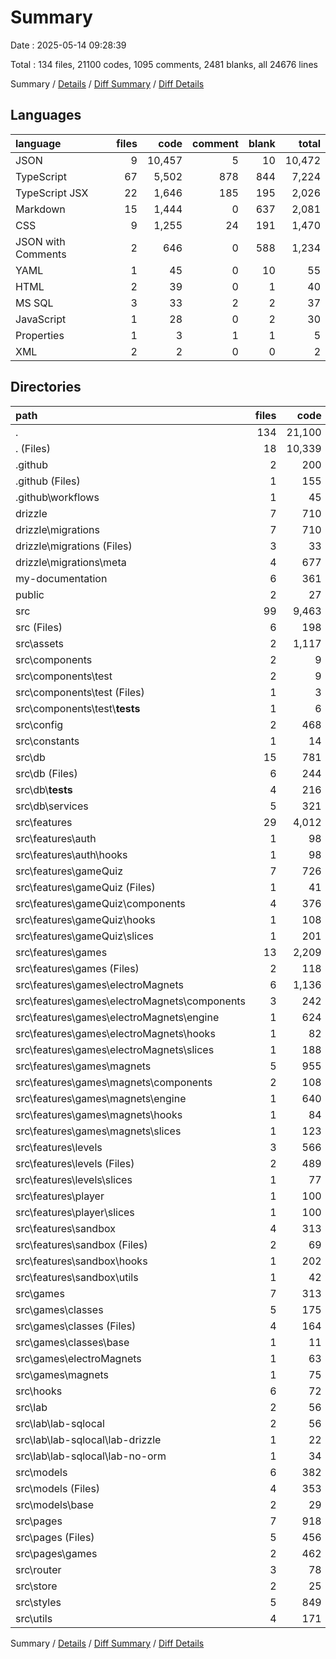 # Summary

Date : 2025-05-14 09:28:39

Total : 134 files, 21100 codes, 1095 comments, 2481 blanks, all 24676 lines

Summary / [Details](details.md) / [Diff Summary](diff.md) / [Diff Details](diff-details.md)

## Languages

| language           | files |   code | comment | blank |  total |
| :----------------- | ----: | -----: | ------: | ----: | -----: |
| JSON               |     9 | 10,457 |       5 |    10 | 10,472 |
| TypeScript         |    67 |  5,502 |     878 |   844 |  7,224 |
| TypeScript JSX     |    22 |  1,646 |     185 |   195 |  2,026 |
| Markdown           |    15 |  1,444 |       0 |   637 |  2,081 |
| CSS                |     9 |  1,255 |      24 |   191 |  1,470 |
| JSON with Comments |     2 |    646 |       0 |   588 |  1,234 |
| YAML               |     1 |     45 |       0 |    10 |     55 |
| HTML               |     2 |     39 |       0 |     1 |     40 |
| MS SQL             |     3 |     33 |       2 |     2 |     37 |
| JavaScript         |     1 |     28 |       0 |     2 |     30 |
| Properties         |     1 |      3 |       1 |     1 |      5 |
| XML                |     2 |      2 |       0 |     0 |      2 |

## Directories

| path                                             | files |   code | comment | blank |  total |
| :----------------------------------------------- | ----: | -----: | ------: | ----: | -----: |
| .                                                |   134 | 21,100 |   1,095 | 2,481 | 24,676 |
| . (Files)                                        |    18 | 10,339 |      16 |   988 | 11,343 |
| .github                                          |     2 |    200 |       0 |    80 |    280 |
| .github (Files)                                  |     1 |    155 |       0 |    70 |    225 |
| .github\\workflows                               |     1 |     45 |       0 |    10 |     55 |
| drizzle                                          |     7 |    710 |       2 |     2 |    714 |
| drizzle\\migrations                              |     7 |    710 |       2 |     2 |    714 |
| drizzle\\migrations (Files)                      |     3 |     33 |       2 |     2 |     37 |
| drizzle\\migrations\\meta                        |     4 |    677 |       0 |     0 |    677 |
| my-documentation                                 |     6 |    361 |       0 |   185 |    546 |
| public                                           |     2 |     27 |       0 |     0 |     27 |
| src                                              |    99 |  9,463 |   1,077 | 1,226 | 11,766 |
| src (Files)                                      |     6 |    198 |      13 |    37 |    248 |
| src\\assets                                      |     2 |  1,117 |       0 |     1 |  1,118 |
| src\\components                                  |     2 |      9 |       0 |     3 |     12 |
| src\\components\\test                            |     2 |      9 |       0 |     3 |     12 |
| src\\components\\test (Files)                    |     1 |      3 |       0 |     1 |      4 |
| src\\components\\test\\**tests**                 |     1 |      6 |       0 |     2 |      8 |
| src\\config                                      |     2 |    468 |      15 |    16 |    499 |
| src\\constants                                   |     1 |     14 |       0 |     1 |     15 |
| src\\db                                          |    15 |    781 |     217 |   139 |  1,137 |
| src\\db (Files)                                  |     6 |    244 |      34 |    46 |    324 |
| src\\db\\**tests**                               |     4 |    216 |      19 |    41 |    276 |
| src\\db\\services                                |     5 |    321 |     164 |    52 |    537 |
| src\\features                                    |    29 |  4,012 |     443 |   563 |  5,018 |
| src\\features\\auth                              |     1 |     98 |       3 |    10 |    111 |
| src\\features\\auth\\hooks                       |     1 |     98 |       3 |    10 |    111 |
| src\\features\\gameQuiz                          |     7 |    726 |      13 |    87 |    826 |
| src\\features\\gameQuiz (Files)                  |     1 |     41 |       0 |     4 |     45 |
| src\\features\\gameQuiz\\components              |     4 |    376 |       0 |    52 |    428 |
| src\\features\\gameQuiz\\hooks                   |     1 |    108 |       7 |    15 |    130 |
| src\\features\\gameQuiz\\slices                  |     1 |    201 |       6 |    16 |    223 |
| src\\features\\games                             |    13 |  2,209 |     339 |   361 |  2,909 |
| src\\features\\games (Files)                     |     2 |    118 |      11 |    21 |    150 |
| src\\features\\games\\electroMagnets             |     6 |  1,136 |     155 |   169 |  1,460 |
| src\\features\\games\\electroMagnets\\components |     3 |    242 |       8 |    14 |    264 |
| src\\features\\games\\electroMagnets\\engine     |     1 |    624 |     129 |   128 |    881 |
| src\\features\\games\\electroMagnets\\hooks      |     1 |     82 |       7 |    14 |    103 |
| src\\features\\games\\electroMagnets\\slices     |     1 |    188 |      11 |    13 |    212 |
| src\\features\\games\\magnets                    |     5 |    955 |     173 |   171 |  1,299 |
| src\\features\\games\\magnets\\components        |     2 |    108 |      14 |    12 |    134 |
| src\\features\\games\\magnets\\engine            |     1 |    640 |     128 |   129 |    897 |
| src\\features\\games\\magnets\\hooks             |     1 |     84 |       6 |    16 |    106 |
| src\\features\\games\\magnets\\slices            |     1 |    123 |      25 |    14 |    162 |
| src\\features\\levels                            |     3 |    566 |      28 |    25 |    619 |
| src\\features\\levels (Files)                    |     2 |    489 |      17 |    19 |    525 |
| src\\features\\levels\\slices                    |     1 |     77 |      11 |     6 |     94 |
| src\\features\\player                            |     1 |    100 |       6 |     9 |    115 |
| src\\features\\player\\slices                    |     1 |    100 |       6 |     9 |    115 |
| src\\features\\sandbox                           |     4 |    313 |      54 |    71 |    438 |
| src\\features\\sandbox (Files)                   |     2 |     69 |       2 |    12 |     83 |
| src\\features\\sandbox\\hooks                    |     1 |    202 |      27 |    45 |    274 |
| src\\features\\sandbox\\utils                    |     1 |     42 |      25 |    14 |     81 |
| src\\games                                       |     7 |    313 |       4 |    81 |    398 |
| src\\games\\classes                              |     5 |    175 |       1 |    41 |    217 |
| src\\games\\classes (Files)                      |     4 |    164 |       1 |    36 |    201 |
| src\\games\\classes\\base                        |     1 |     11 |       0 |     5 |     16 |
| src\\games\\electroMagnets                       |     1 |     63 |       1 |    18 |     82 |
| src\\games\\magnets                              |     1 |     75 |       2 |    22 |     99 |
| src\\hooks                                       |     6 |     72 |      94 |    34 |    200 |
| src\\lab                                         |     2 |     56 |      13 |    12 |     81 |
| src\\lab\\lab-sqlocal                            |     2 |     56 |      13 |    12 |     81 |
| src\\lab\\lab-sqlocal\\lab-drizzle               |     1 |     22 |       5 |     6 |     33 |
| src\\lab\\lab-sqlocal\\lab-no-orm                |     1 |     34 |       8 |     6 |     48 |
| src\\models                                      |     6 |    382 |      42 |    67 |    491 |
| src\\models (Files)                              |     4 |    353 |      42 |    57 |    452 |
| src\\models\\base                                |     2 |     29 |       0 |    10 |     39 |
| src\\pages                                       |     7 |    918 |     153 |    82 |  1,153 |
| src\\pages (Files)                               |     5 |    456 |       5 |    39 |    500 |
| src\\pages\\games                                |     2 |    462 |     148 |    43 |    653 |
| src\\router                                      |     3 |     78 |       5 |    11 |     94 |
| src\\store                                       |     2 |     25 |      10 |     7 |     42 |
| src\\styles                                      |     5 |    849 |      15 |   139 |  1,003 |
| src\\utils                                       |     4 |    171 |      53 |    33 |    257 |

Summary / [Details](details.md) / [Diff Summary](diff.md) / [Diff Details](diff-details.md)

